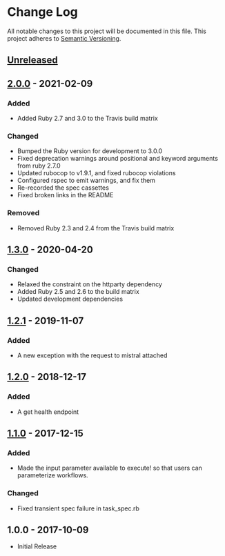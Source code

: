 # Change Log

All notable changes to this project will be documented in this file.
This project adheres to [Semantic Versioning](http://semver.org/).

## [Unreleased]

## [2.0.0] - 2021-02-09

### Added
- Added Ruby 2.7 and 3.0 to the Travis build matrix

### Changed
- Bumped the Ruby version for development to 3.0.0
- Fixed deprecation warnings around positional and keyword arguments from ruby 2.7.0
- Updated rubocop to v1.9.1, and fixed rubocop violations
- Configured rspec to emit warnings, and fix them
- Re-recorded the spec cassettes
- Fixed broken links in the README

### Removed
- Removed Ruby 2.3 and 2.4 from the Travis build matrix

## [1.3.0] - 2020-04-20

### Changed
- Relaxed the constraint on the httparty dependency
- Added Ruby 2.5 and 2.6 to the build matrix
- Updated development dependencies

## [1.2.1] - 2019-11-07

### Added
- A new exception with the request to mistral attached

## [1.2.0] - 2018-12-17

### Added
- A get health endpoint

## [1.1.0] - 2017-12-15

### Added
- Made the input parameter available to execute! so that users can parameterize workflows.

### Changed
- Fixed transient spec failure in task_spec.rb

## 1.0.0 - 2017-10-09

* Initial Release

[Unreleased]: https://github.com/civisanalytics/mistral_client/compare/v2.0.0...HEAD
[2.0.0]: https://github.com/civisanalytics/mistral_client/compare/v1.3.0...v2.0.0
[1.3.0]: https://github.com/civisanalytics/mistral_client/compare/v1.2.1...v1.3.0
[1.2.1]: https://github.com/civisanalytics/mistral_client/compare/v1.2.0...v1.2.1
[1.2.0]: https://github.com/civisanalytics/mistral_client/compare/v1.1.0...v1.2.0
[1.1.0]: https://github.com/civisanalytics/mistral_client/compare/v1.0.0...v1.1.0
